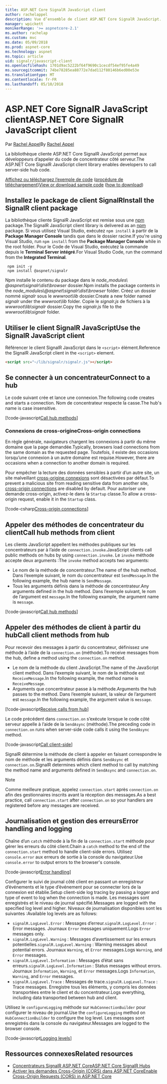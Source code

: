 ```yaml
---
title: ASP.NET Core SignalR JavaScript client
author: rachelappel
description: Vue d’ensemble de client ASP.NET Core SignalR JavaScript.
manager: wpickett
monikerRange: '>= aspnetcore-2.1'
ms.author: rachelap
ms.custom: mvc
ms.date: 05/09/2018
ms.prod: aspnet-core
ms.technology: aspnet
ms.topic: article
uid: signalr/javascript-client
ms.openlocfilehash: 1701d9ac5222bf64f9690c1cecdf54ef95fe4a49
ms.sourcegitcommit: 74be78285ea88772e7dad112f80146b6ed00e53e
ms.translationtype: MT
ms.contentlocale: fr-FR
ms.lasthandoff: 05/10/2018
---
```

# <a name="aspnet-core-signalr-javascript-client"></a><span data-ttu-id="0a935-103">ASP.NET Core SignalR JavaScript client</span><span class="sxs-lookup"><span data-stu-id="0a935-103">ASP.NET Core SignalR JavaScript client</span></span>

<span data-ttu-id="0a935-104">Par [Rachel Appel](http://twitter.com/rachelappel)</span><span class="sxs-lookup"><span data-stu-id="0a935-104">By [Rachel Appel](http://twitter.com/rachelappel)</span></span>

<span data-ttu-id="0a935-105">La bibliothèque cliente ASP.NET Core SignalR JavaScript permet aux développeurs d’appeler du code de concentrateur côté serveur.</span><span class="sxs-lookup"><span data-stu-id="0a935-105">The ASP.NET Core SignalR JavaScript client library enables developers to call server-side hub code.</span></span>

<span data-ttu-id="0a935-106">[Affichez ou téléchargez l’exemple de code](https://github.com/aspnet/Docs/tree/live/aspnetcore/signalr/javascript-client/sample) ([procédure de téléchargement](xref:tutorials/index#how-to-download-a-sample))</span><span class="sxs-lookup"><span data-stu-id="0a935-106">[View or download sample code](https://github.com/aspnet/Docs/tree/live/aspnetcore/signalr/javascript-client/sample) ([how to download](xref:tutorials/index#how-to-download-a-sample))</span></span>

## <a name="install-the-signalr-client-package"></a><span data-ttu-id="0a935-107">Installez le package de client SignalR</span><span class="sxs-lookup"><span data-stu-id="0a935-107">Install the SignalR client package</span></span>

<span data-ttu-id="0a935-108">La bibliothèque cliente SignalR JavaScript est remise sous une [npm](https://www.npmjs.com/) package.</span><span class="sxs-lookup"><span data-stu-id="0a935-108">The SignalR JavaScript client library is delivered as an [npm](https://www.npmjs.com/) package.</span></span> <span data-ttu-id="0a935-109">Si vous utilisez Visual Studio, exécutez `npm install` à partir de la **Package Manager Console** tandis que dans le dossier racine.</span><span class="sxs-lookup"><span data-stu-id="0a935-109">If you're using Visual Studio, run `npm install` from the **Package Manager Console** while in the root folder.</span></span> <span data-ttu-id="0a935-110">Pour le Code de Visual Studio, exécutez la commande depuis le **Terminal Server intégré**.</span><span class="sxs-lookup"><span data-stu-id="0a935-110">For Visual Studio Code, run the command from the **Integrated Terminal**.</span></span>

  ```console
   npm init -y
   npm install @aspnet/signalr
  ```

<span data-ttu-id="0a935-111">Npm installe le contenu du package dans le *node_modules\\ @aspnet\signalr\dist\browser*  dossier.</span><span class="sxs-lookup"><span data-stu-id="0a935-111">Npm installs the package contents in the *node_modules\\@aspnet\signalr\dist\browser* folder.</span></span> <span data-ttu-id="0a935-112">Créez un dossier nommé *signalr* sous le *wwwroot\\lib* dossier.</span><span class="sxs-lookup"><span data-stu-id="0a935-112">Create a new folder named *signalr* under the *wwwroot\\lib* folder.</span></span> <span data-ttu-id="0a935-113">Copie le *signalr.js* de fichiers à la *wwwroot\lib\signalr* dossier.</span><span class="sxs-lookup"><span data-stu-id="0a935-113">Copy the *signalr.js* file to the *wwwroot\lib\signalr* folder.</span></span>

## <a name="use-the-signalr-javascript-client"></a><span data-ttu-id="0a935-114">Utiliser le client SignalR JavaScript</span><span class="sxs-lookup"><span data-stu-id="0a935-114">Use the SignalR JavaScript client</span></span>

<span data-ttu-id="0a935-115">Référencer le client SignalR JavaScript dans le `<script>` élément.</span><span class="sxs-lookup"><span data-stu-id="0a935-115">Reference the SignalR JavaScript client in the `<script>` element.</span></span>

```html
<script src="~/lib/signalr/signalr.js"></script>
```

## <a name="connect-to-a-hub"></a><span data-ttu-id="0a935-116">Se connecter à un concentrateur</span><span class="sxs-lookup"><span data-stu-id="0a935-116">Connect to a hub</span></span>

<span data-ttu-id="0a935-117">Le code suivant crée et lance une connexion.</span><span class="sxs-lookup"><span data-stu-id="0a935-117">The following code creates and starts a connection.</span></span> <span data-ttu-id="0a935-118">Nom de concentrateur respecte la casse.</span><span class="sxs-lookup"><span data-stu-id="0a935-118">The hub's name is case insensitive.</span></span>

[!code-javascript[Call hub methods](javascript-client/sample/wwwroot/js/chat.js?range=9-12,28)]

### <a name="cross-origin-connections"></a><span data-ttu-id="0a935-119">Connexions de cross-origine</span><span class="sxs-lookup"><span data-stu-id="0a935-119">Cross-origin connections</span></span>

<span data-ttu-id="0a935-120">En règle générale, navigateurs chargent les connexions à partir du même domaine que la page demandée.</span><span class="sxs-lookup"><span data-stu-id="0a935-120">Typically, browsers load connections from the same domain as the requested page.</span></span> <span data-ttu-id="0a935-121">Toutefois, il existe des occasions lorsqu’une connexion à un autre domaine est requise.</span><span class="sxs-lookup"><span data-stu-id="0a935-121">However, there are occasions when a connection to another domain is required.</span></span>

<span data-ttu-id="0a935-122">Pour empêcher la lecture des données sensibles à partir d’un autre site, un site malveillant [cross-origine connexions](xref:security/cors) sont désactivées par défaut.</span><span class="sxs-lookup"><span data-stu-id="0a935-122">To prevent a malicious site from reading sensitive data from another site, [cross-origin connections](xref:security/cors) are disabled by default.</span></span> <span data-ttu-id="0a935-123">Pour autoriser une demande cross-origin, activez-le dans la `Startup` classe.</span><span class="sxs-lookup"><span data-stu-id="0a935-123">To allow a cross-origin request, enable it in the `Startup` class.</span></span>

[!code-csharp[Cross-origin connections](javascript-client/sample/Startup.cs?highlight=29-35,56)]

## <a name="call-hub-methods-from-client"></a><span data-ttu-id="0a935-124">Appeler des méthodes de concentrateur du client</span><span class="sxs-lookup"><span data-stu-id="0a935-124">Call hub methods from client</span></span>

<span data-ttu-id="0a935-125">Les clients JavaScript appellent les méthodes publiques sur les concentrateurs par à l’aide de `connection.invoke`.</span><span class="sxs-lookup"><span data-stu-id="0a935-125">JavaScript clients call public methods on hubs by using `connection.invoke`.</span></span> <span data-ttu-id="0a935-126">Le `invoke` méthode accepte deux arguments :</span><span class="sxs-lookup"><span data-stu-id="0a935-126">The `invoke` method accepts two arguments:</span></span>

* <span data-ttu-id="0a935-127">Le nom de la méthode de concentrateur.</span><span class="sxs-lookup"><span data-stu-id="0a935-127">The name of the hub method.</span></span> <span data-ttu-id="0a935-128">Dans l’exemple suivant, le nom du concentrateur est `SendMessage`.</span><span class="sxs-lookup"><span data-stu-id="0a935-128">In the following example, the hub name is `SendMessage`.</span></span>
* <span data-ttu-id="0a935-129">Tous les arguments définis dans la méthode de concentrateur.</span><span class="sxs-lookup"><span data-stu-id="0a935-129">Any arguments defined in the hub method.</span></span> <span data-ttu-id="0a935-130">Dans l’exemple suivant, le nom de l’argument est `message`.</span><span class="sxs-lookup"><span data-stu-id="0a935-130">In the following example, the argument name is `message`.</span></span>

[!code-javascript[Call hub methods](javascript-client/sample/wwwroot/js/chat.js?range=24)]

## <a name="call-client-methods-from-hub"></a><span data-ttu-id="0a935-131">Appeler des méthodes de client à partir du hub</span><span class="sxs-lookup"><span data-stu-id="0a935-131">Call client methods from hub</span></span>

<span data-ttu-id="0a935-132">Pour recevoir des messages à partir du concentrateur, définissez une méthode à l’aide de la `connection.on` (méthode).</span><span class="sxs-lookup"><span data-stu-id="0a935-132">To receive messages from the hub, define a method using the `connection.on` method.</span></span>

* <span data-ttu-id="0a935-133">Le nom de la méthode du client JavaScript.</span><span class="sxs-lookup"><span data-stu-id="0a935-133">The name of the JavaScript client method.</span></span> <span data-ttu-id="0a935-134">Dans l’exemple suivant, le nom de la méthode est `ReceiveMessage`.</span><span class="sxs-lookup"><span data-stu-id="0a935-134">In the following example, the method name is `ReceiveMessage`.</span></span>
* <span data-ttu-id="0a935-135">Arguments que concentrateur passe à la méthode.</span><span class="sxs-lookup"><span data-stu-id="0a935-135">Arguments the hub passes to the method.</span></span> <span data-ttu-id="0a935-136">Dans l’exemple suivant, la valeur de l’argument est `message`.</span><span class="sxs-lookup"><span data-stu-id="0a935-136">In the following example, the argument value is `message`.</span></span>

[!code-javascript[Receive calls from hub](javascript-client/sample/wwwroot/js/chat.js?range=14-19)]

<span data-ttu-id="0a935-137">Le code précédent dans `connection.on` s’exécute lorsque le code côté serveur appelle à l’aide de la `SendAsync` (méthode).</span><span class="sxs-lookup"><span data-stu-id="0a935-137">The preceding code in `connection.on` runs when server-side code calls it using the `SendAsync` method.</span></span>

[!code-javascript[Call client-side](javascript-client/sample/hubs/chathub.cs?range=8-11)]

<span data-ttu-id="0a935-138">SignalR détermine la méthode de client à appeler en faisant correspondre le nom de méthode et les arguments définis dans `SendAsync` et `connection.on`.</span><span class="sxs-lookup"><span data-stu-id="0a935-138">SignalR determines which client method to call by matching the method name and arguments defined in `SendAsync` and `connection.on`.</span></span>

> [!NOTE]
> <span data-ttu-id="0a935-139">Comme meilleure pratique, appelez `connection.start` après `connection.on` afin des gestionnaires inscrits avant la réception des messages.</span><span class="sxs-lookup"><span data-stu-id="0a935-139">As a best practice, call `connection.start` after `connection.on` so your handlers are registered before any messages are received.</span></span>

## <a name="error-handling-and-logging"></a><span data-ttu-id="0a935-140">Journalisation et gestion des erreurs</span><span class="sxs-lookup"><span data-stu-id="0a935-140">Error handling and logging</span></span>

<span data-ttu-id="0a935-141">Chaîne d’un `catch` méthode à la fin de la `connection.start` méthode pour gérer les erreurs du côté client.</span><span class="sxs-lookup"><span data-stu-id="0a935-141">Chain a `catch` method to the end of the `connection.start` method to handle client-side errors.</span></span> <span data-ttu-id="0a935-142">Utilisez `console.error` aux erreurs de sortie à la console du navigateur.</span><span class="sxs-lookup"><span data-stu-id="0a935-142">Use `console.error` to output errors to the browser's console.</span></span>

[!code-javascript[Error handling](javascript-client/sample/wwwroot/js/chat.js?range=28)]

<span data-ttu-id="0a935-143">Configurer le suivi de journal côté client en passant un enregistreur d’événements et le type d’événement pour se connecter lors de la connexion est établie.</span><span class="sxs-lookup"><span data-stu-id="0a935-143">Setup client-side log tracing by passing a logger and type of event to log when the connection is made.</span></span> <span data-ttu-id="0a935-144">Les messages sont enregistrés et le niveau de journal spécifié.</span><span class="sxs-lookup"><span data-stu-id="0a935-144">Messages are logged with the specified log level and higher.</span></span> <span data-ttu-id="0a935-145">Niveaux de journalisation disponibles sont les suivantes :</span><span class="sxs-lookup"><span data-stu-id="0a935-145">Available log levels are as follows:</span></span>

* <span data-ttu-id="0a935-146">`signalR.LogLevel.Error` : Messages d’erreur.</span><span class="sxs-lookup"><span data-stu-id="0a935-146">`signalR.LogLevel.Error` : Error messages.</span></span> <span data-ttu-id="0a935-147">Journaux `Error` messages uniquement.</span><span class="sxs-lookup"><span data-stu-id="0a935-147">Logs `Error` messages only.</span></span>
* <span data-ttu-id="0a935-148">`signalR.LogLevel.Warning` : Messages d’avertissement sur les erreurs potentielles.</span><span class="sxs-lookup"><span data-stu-id="0a935-148">`signalR.LogLevel.Warning` : Warning messages about potential errors.</span></span> <span data-ttu-id="0a935-149">Journaux `Warning`, et `Error` messages.</span><span class="sxs-lookup"><span data-stu-id="0a935-149">Logs `Warning`, and `Error` messages.</span></span>
* <span data-ttu-id="0a935-150">`signalR.LogLevel.Information` : Messages d’état sans erreurs.</span><span class="sxs-lookup"><span data-stu-id="0a935-150">`signalR.LogLevel.Information` : Status messages without errors.</span></span> <span data-ttu-id="0a935-151">Journaux `Information`, `Warning`, et `Error` messages.</span><span class="sxs-lookup"><span data-stu-id="0a935-151">Logs `Information`, `Warning`, and `Error` messages.</span></span>
* <span data-ttu-id="0a935-152">`signalR.LogLevel.Trace` : Messages de trace.</span><span class="sxs-lookup"><span data-stu-id="0a935-152">`signalR.LogLevel.Trace` : Trace messages.</span></span> <span data-ttu-id="0a935-153">Enregistre tous les éléments, y compris les données transportées entre le client et du concentrateur.</span><span class="sxs-lookup"><span data-stu-id="0a935-153">Logs everything, including data transported between hub and client.</span></span>

<span data-ttu-id="0a935-154">Utilisez le `configureLogging` méthode sur `HubConnectionBuilder` pour configurer le niveau de journal.</span><span class="sxs-lookup"><span data-stu-id="0a935-154">Use the `configureLogging` method on `HubConnectionBuilder` to configure the log level.</span></span> <span data-ttu-id="0a935-155">Les messages sont enregistrés dans la console du navigateur.</span><span class="sxs-lookup"><span data-stu-id="0a935-155">Messages are logged to the browser console.</span></span>

[!code-javascript[Logging levels](javascript-client/sample/wwwroot/js/chat.js?range=9-12)]

## <a name="related-resources"></a><span data-ttu-id="0a935-156">Ressources connexes</span><span class="sxs-lookup"><span data-stu-id="0a935-156">Related resources</span></span>

* [<span data-ttu-id="0a935-157">Concentrateurs SignalR ASP.NET Core</span><span class="sxs-lookup"><span data-stu-id="0a935-157">ASP.NET Core SignalR Hubs</span></span>](xref:signalr/hubs)
* [<span data-ttu-id="0a935-158">Activer les demandes Cross-Origin (CORS) dans ASP.NET Core</span><span class="sxs-lookup"><span data-stu-id="0a935-158">Enable Cross-Origin Requests (CORS) in ASP.NET Core</span></span>](xref:security/cors)